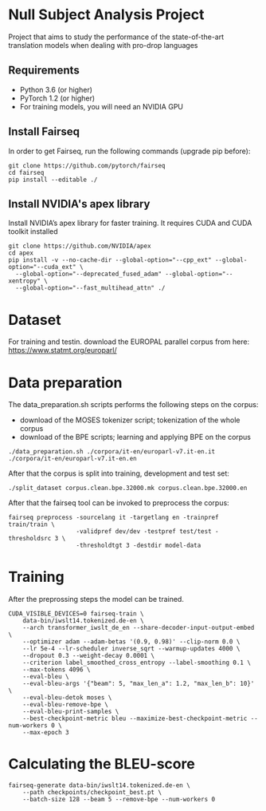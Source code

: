 # Null Subject Analysis Project
Project that aims to study the performance of the state-of-the-art translation models when dealing with pro-drop languages

## Requirements

* Python 3.6 (or higher)
* PyTorch 1.2 (or higher)
* For training models, you will need an NVIDIA GPU

## Install Fairseq

In order to get Fairseq, run the following commands (upgrade pip before):

``` 
git clone https://github.com/pytorch/fairseq 
cd fairseq
pip install --editable ./ 
```

## Install NVIDIA's apex library
Install NVIDIA’s apex library for faster training. It requires CUDA and CUDA toolkit installed
```
git clone https://github.com/NVIDIA/apex
cd apex
pip install -v --no-cache-dir --global-option="--cpp_ext" --global-option="--cuda_ext" \
  --global-option="--deprecated_fused_adam" --global-option="--xentropy" \
  --global-option="--fast_multihead_attn" ./
```

# Dataset

For training and testin. download the EUROPAL parallel corpus from here:
https://www.statmt.org/europarl/

# Data preparation

The data_preparation.sh scripts performs the following steps on the corpus:

* download of the MOSES tokenizer script; tokenization of the whole corpus
* download of the BPE scripts; learning and applying BPE on the corpus

```
./data_preparation.sh ./corpora/it-en/europarl-v7.it-en.it ./corpora/it-en/europarl-v7.it-en.en
```

After that the corpus is split into training, development and test set:

```
./split_dataset corpus.clean.bpe.32000.mk corpus.clean.bpe.32000.en
```

After that the fairseq tool can be invoked to preprocess the corpus:

```
fairseq preprocess -sourcelang it -targetlang en -trainpref train/train \
                   -validpref dev/dev -testpref test/test -thresholdsrc 3 \
                   -thresholdtgt 3 -destdir model-data
```

# Training

After the preprossing steps the model can be trained.

```
CUDA_VISIBLE_DEVICES=0 fairseq-train \
    data-bin/iwslt14.tokenized.de-en \
    --arch transformer_iwslt_de_en --share-decoder-input-output-embed \
    --optimizer adam --adam-betas '(0.9, 0.98)' --clip-norm 0.0 \
    --lr 5e-4 --lr-scheduler inverse_sqrt --warmup-updates 4000 \
    --dropout 0.3 --weight-decay 0.0001 \
    --criterion label_smoothed_cross_entropy --label-smoothing 0.1 \
    --max-tokens 4096 \
    --eval-bleu \
    --eval-bleu-args '{"beam": 5, "max_len_a": 1.2, "max_len_b": 10}' \
    --eval-bleu-detok moses \
    --eval-bleu-remove-bpe \
    --eval-bleu-print-samples \
    --best-checkpoint-metric bleu --maximize-best-checkpoint-metric --num-workers 0 \
    --max-epoch 3

```

# Calculating the BLEU-score

```
fairseq-generate data-bin/iwslt14.tokenized.de-en \
    --path checkpoints/checkpoint_best.pt \
    --batch-size 128 --beam 5 --remove-bpe --num-workers 0
```
